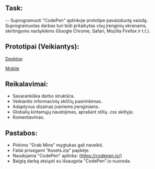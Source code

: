 ## Task:

-- Suprogramuoti "CodePen" aplinkoje prototipe pavaizduotą vaizdą. Suprogramuotas darbas turi būti pritaikytas visų įrenginių ekranams, skirtingoms naršyklėms (Google Chrome, Safari, Mozilla Firefox ir t.t.).



## Prototipai (Veikiantys):

[Desktop](https://xd.adobe.com/view/71aa4c0a-e981-467c-8520-344513801d0f-24f9/)

[Mobile](https://xd.adobe.com/view/1fc48004-d069-4cfc-a9e8-c3c8baa5e099-4a97/)



## Reikalavimai:

- Savarankiška darbo struktūra.
- Veikiantis informacinių skilčių pasirinkimas.
- Adaptyvus dizainas įvairiems įrenginiams.
- Globalių kintamųjų naudojimas, aprašant stilių .css skiltyje.
- Komentavimas.

## Pastabos:

- Pirkimo "Grab Mine" mygtukas gali neveikti.
- Failai prisegami “Assets.zip” papkėje.
- Naudojama "CodePen" aplinka: (https://codepen.io/)
- Baigtą darbą atsiųsti su išsaugota "CodePen".io nuoroda.